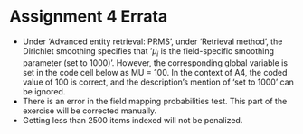 # Assignment 4 Errata

  * Under ‘Advanced entity retrieval: PRMS’, under ‘Retrieval method’, the Dirichlet smoothing specifies that ’$\mu_i$ is the field-specific smoothing parameter (set to 1000)’. However, the corresponding global variable is set in the code cell below as MU = 100. In the context of A4, the coded value of 100 is correct, and the description’s mention of ‘set to 1000’ can be ignored.
  * There is an error in the field mapping probabilities test. This part of the exercise will be corrected manually.
  * Getting less than 2500 items indexed will not be penalized.
